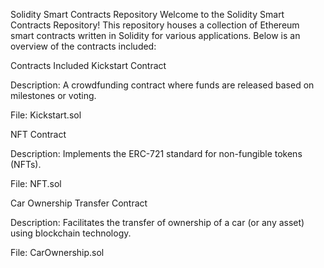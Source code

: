 Solidity Smart Contracts Repository
Welcome to the Solidity Smart Contracts Repository! This repository houses a collection of Ethereum smart contracts written in Solidity for various applications. Below is an overview of the contracts included:

Contracts Included
Kickstart Contract

Description: A crowdfunding contract where funds are released based on milestones or voting.

File: Kickstart.sol

NFT Contract

Description: Implements the ERC-721 standard for non-fungible tokens (NFTs).

File: NFT.sol

Car Ownership Transfer Contract

Description: Facilitates the transfer of ownership of a car (or any asset) using blockchain technology.

File: CarOwnership.sol
